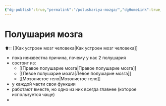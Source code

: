 ```yaml
---
{"dg-publish":true,"permalink":"/polushariya-mozga/","dgHomeLink":true,"dgPassFrontmatter":false}
---
```


# Полушария мозга

⬆:: [[Как устроен мозг человека|Как устроен мозг человека]]

- пока неизвестна причина, почему у нас 2 полушария
- состоит из:
	- [[Правое полушарие мозга|Правое полушарие мозга]]
	- [[Левое полушарие мозга|Левое полушарие мозга]]
	- [[Мозолистое тело|Мозолистое тело]]
- у каждой части свои функции
- работают вместе, но одно из них всегда главнее (которое используется чаще)
- 